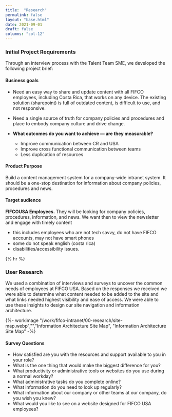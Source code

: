 ```yaml
---
title:  "Research"
permalink: false
layout: "base.html"
date: 2021-09-01
draft: false
columns: "col-12"
---
```

### Initial Project Requirements
Through an interview process with the Talent Team SME, we developed the following project brief:
<div class="container lg gap-1">
    <div class="col col-12  md-8 lg-6 p-2 text-light bg-cyan mb-2">

#### Business goals

- Need an easy way to share and update content with all FIFCO employees, including Costa Rica, that works on any device. The existing solution (sharepoint) is full of outdated content, is difficult to use, and not responsive.
- Need a single source of truth for company policies and procedures and place to embody company culture and drive change.
- **What outcomes do you want to achieve — are they measurable?**
    - Improve communication between CR and USA
    - Improve cross functional communication between teams
    - Less duplication of resources

    </div>
    <div class="col col-12  md-4 lg-6">
    <div class="p-2 bg-seafoam mb-2">

    #### Product Purpose
    Build a content management system for a company-wide intranet system. It should be a one-stop destination for information about company policies, procedures and news.

    </div>
    <div class="p-2 bg-ocean text-white mb-2">

    #### Target audience
    **FIFCOUSA Employees.** They will be looking for company policies, procedures, information, and news. We want then to view the newsletter and engage with timely content
    - this includes employees who are not tech savvy, do not have FIFCO accounts, may not have smart phones
    - some do not speak english (costa rica)
    - disabilities/accessibility issues.

    </div>

    </div>
</div>
{% hr %}
<div class="container lg gap-1">
<div class="col col-12  md-8 lg-6">

### User Research
We used a combination of interviews and surveys to uncover the common needs of employees at FIFCO USA. Based on the responses we received we were able to determine what content needed to be added to the site and what links needed highest visibility and ease of access. We were able to use these insights to design our site navigation and information architecture.

{%- workimage  "/work/fifco-intranet/00-research/site-map.webp","","Information Architecture Site Map", "Information Architecture Site Map"  -%}
</div>
<div class="col col-12  md-4 lg-6 p-2 bg-violet text-white mb-2">

#### Survey Questions
- How satisfied are you with the resources and support available to you in your role?
- What is the one thing that would make the biggest difference for you?
- What productivity or administrative tools or websites do you use during a normal workday?
- What administrative tasks do you complete online?
- What information do you need to look up regularly?
- What information about our company or other teams at our company, do you wish you knew?
- What would you like to see on a website designed for FIFCO USA employees?


</div>
</div>